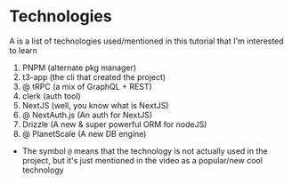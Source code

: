 # Technologies

A is a list of technologies used/mentioned in this tutorial that I'm interested to learn

1. PNPM (alternate pkg manager)
2. t3-app (the cli that created the project)
3. @ tRPC (a mix of GraphQL + REST)
4. clerk (auth tool)
5. NextJS (well, you know what is NextJS)
6. @ NextAuth.js (An auth for NextJS)
7. Drizzle (A new & super powerful ORM for nodeJS)
8. @ PlanetScale (A new DB engine)

- The symbol `@` means that the technology is not actually used in the project, but it's just mentioned in the video as a popular/new cool technology
